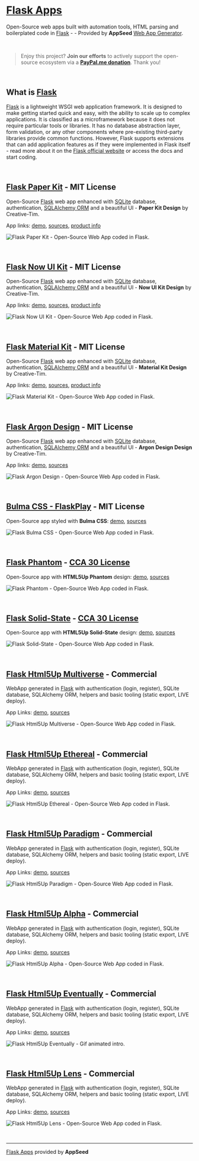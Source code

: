 # [Flask Apps](https://appseed.us/apps/flask-apps/) 

Open-Source web apps built with automation tools, HTML parsing and boilerplated code in [Flask](https://palletsprojects.com/p/flask/) - - Provided by **AppSeed** [Web App Generator](https://appseed.us/app-generator).

<br />

> Enjoy this project? **Join our efforts** to actively support the open-source ecosystem via a **[PayPal.me donation](https://paypal.me/appseed)**. Thank you!

<br />

## What is [Flask](https://palletsprojects.com/p/flask/)

[Flask](https://palletsprojects.com/p/flask/) is a lightweight WSGI web application framework. It is designed to make getting started quick and easy, with the ability to scale up to complex applications. It is classified as a microframework because it does not require particular tools or libraries. It has no database abstraction layer, form validation, or any other components where pre-existing third-party libraries provide common functions. However, Flask supports extensions that can add application features as if they were implemented in Flask itself - read more about it on the [Flask official website](https://palletsprojects.com/p/flask/) or access the docs and start coding.

<br />

## [Flask Paper Kit](https://appseed.us/apps/flask-apps/flask-paper-kit) - MIT License

Open-Source [Flask](https://palletsprojects.com/p/flask/) web app enhanced with [SQLite](https://www.sqlite.org/index.html) database, authentication, [SQLAlchemy ORM](https://www.sqlalchemy.org/) and a beautiful UI - **Paper Kit Design** by Creative-Tim.

App links: [demo](https://flask-paper-kit.appseed.us/), [sources](https://github.com/app-generator/flask-paper-kit), [product info](https://appseed.us/apps/flask-apps/flask-paper-kit)

![Flask Paper Kit - Open-Source Web App coded in Flask.](https://raw.githubusercontent.com/app-generator/static/master/products/flask-paper-kit-screen.png)

<br />

## [Flask Now UI Kit](https://appseed.us/apps/flask-apps/flask-now-ui-kit) - MIT License

Open-Source [Flask](https://palletsprojects.com/p/flask/) web app enhanced with [SQLite](https://www.sqlite.org/index.html) database, authentication, [SQLAlchemy ORM](https://www.sqlalchemy.org/) and a beautiful UI - **Now UI Kit Design** by Creative-Tim.

App links: [demo](https://flask-now-ui-kit.appseed.us/), [sources](https://github.com/app-generator/flask-now-ui-kit), [product info](https://appseed.us/apps/flask-apps/flask-now-ui-kit)

![Flask Now UI Kit - Open-Source Web App coded in Flask.](https://raw.githubusercontent.com/app-generator/static/master/products/flask-now-ui-kit-screen.png)

<br />

## [Flask Material Kit](https://appseed.us/apps/flask-apps/flask-material-kit) - MIT License

Open-Source [Flask](https://palletsprojects.com/p/flask/) web app enhanced with [SQLite](https://www.sqlite.org/index.html) database, authentication, [SQLAlchemy ORM](https://www.sqlalchemy.org/) and a beautiful UI - **Material Kit Design** by Creative-Tim.

App links: [demo](https://flask-material-kit.appseed.us/), [sources](https://github.com/app-generator/flask-material-kit), [product info](https://appseed.us/apps/flask-apps/flask-material-kit)

![Flask Material Kit - Open-Source Web App coded in Flask.](https://raw.githubusercontent.com/app-generator/static/master/products/flask-material-kit-screen.png)

<br />

## [Flask Argon Design](https://appseed.us/apps/flask-apps/flask-argon-design-system) - MIT License

Open-Source [Flask](https://palletsprojects.com/p/flask/) web app enhanced with [SQLite](https://www.sqlite.org/index.html) database, authentication, [SQLAlchemy ORM](https://www.sqlalchemy.org/) and a beautiful UI - **Argon Design Design** by Creative-Tim.

App links: [demo](https://flask-argon-design-system.appseed.us/), [sources](https://github.com/app-generator/flask-argon-design-system)

![Flask Argon Design - Open-Source Web App coded in Flask.](https://raw.githubusercontent.com/app-generator/static/master/products/flask-argon-design-system-screen.png)

<br />

## [Bulma CSS - FlaskPlay](https://appseed.us/apps/flask-apps/bulmaplay-flask-and-bulma-css) - MIT License

Open-Source app styled with **Bulma CSS**: [demo](https://flask-bulma-css.appseed.us/), [sources](https://github.com/app-generator/flask-bulma-css)

![Flask Bulma CSS - Open-Source Web App coded in Flask.](https://github.com/app-generator/flask-bulma-css/blob/master/screenshots/flask-bulma-css-intro.gif)

<br />

## [Flask Phantom](https://appseed.us/apps/flask-apps/html5up-phantom-coded-in-flask) - [CCA 30 License](https://html5up.net/license)

Open-Source app with **HTML5Up Phantom** design: [demo](https://flask-phantom.appseed.us/), [sources](https://github.com/app-generator/flask-phantom)

![Flask Phantom - Open-Source Web App coded in Flask.](https://raw.githubusercontent.com/app-generator/static/master/products/flask-html5up-phantom-screen.png)

<br />

## [Flask Solid-State](https://appseed.us/apps/flask-apps/flask-solid-state) - [CCA 30 License](https://html5up.net/license)

Open-Source app with **HTML5Up Solid-State** design: [demo](https://flask-solid-state.appseed.us/), [sources](https://github.com/app-generator/flask-solid-state)

![Flask Solid-State - Open-Source Web App coded in Flask.](https://raw.githubusercontent.com/app-generator/static/master/products/flask-solid-state-screen.png)

<br />

## [Flask Html5Up Multiverse](https://flask-html5up-multiverse.appseed.us/) - Commercial

WebApp generated in [Flask](https://palletsprojects.com/p/flask/) with authentication (login, register), SQLite database, SQLAlchemy ORM, helpers and basic tooling (static export, LIVE deploy).

App Links: [demo](https://flask-html5up-multiverse.appseed.us/), [sources](https://github.com/app-generator/flask-html5up-multiverse)

![Flask Html5Up Multiverse - Open-Source Web App coded in Flask.](https://raw.githubusercontent.com/app-generator/static/master/products/flask-html5up-multiverse-intro.gif)

<br />

## [Flask Html5Up Ethereal](https://flask-html5up-ethereal.appseed.us/) - Commercial

WebApp generated in [Flask](https://palletsprojects.com/p/flask/) with authentication (login, register), SQLite database, SQLAlchemy ORM, helpers and basic tooling (static export, LIVE deploy).

App Links: [demo](https://flask-html5up-ethereal.appseed.us/), [sources](https://github.com/app-generator/flask-html5up-ethereal)

![Flask Html5Up Ethereal - Open-Source Web App coded in Flask.](https://raw.githubusercontent.com/app-generator/static/master/products/flask-html5up-ethereal-intro.gif)

<br />

## [Flask Html5Up Paradigm](https://flask-html5up-paradigm.appseed.us/) - Commercial

WebApp generated in [Flask](https://palletsprojects.com/p/flask/) with authentication (login, register), SQLite database, SQLAlchemy ORM, helpers and basic tooling (static export, LIVE deploy).

App Links: [demo](https://flask-html5up-paradigm.appseed.us/), [sources](https://github.com/app-generator/flask-html5up-paradigm)

![Flask Html5Up Paradigm - Open-Source Web App coded in Flask.](https://raw.githubusercontent.com/app-generator/static/master/products/flask-html5up-paradigm-intro.gif)

<br />

## [Flask Html5Up Alpha](https://flask-html5up-alpha.appseed.us/) - Commercial

WebApp generated in [Flask](https://palletsprojects.com/p/flask/) with authentication (login, register), SQLite database, SQLAlchemy ORM, helpers and basic tooling (static export, LIVE deploy).

App Links: [demo](https://flask-html5up-alpha.appseed.us/), [sources](https://github.com/app-generator/flask-html5up-alpha)

![Flask Html5Up Alpha - Open-Source Web App coded in Flask.](https://raw.githubusercontent.com/app-generator/static/master/products/flask-html5up-alpha-intro.gif)

<br />

## [Flask Html5Up Eventually](https://flask-html5up-eventually.appseed.us/) - Commercial

WebApp generated in [Flask](https://palletsprojects.com/p/flask/) with authentication (login, register), SQLite database, SQLAlchemy ORM, helpers and basic tooling (static export, LIVE deploy).

App Links: [demo](https://flask-html5up-eventually.appseed.us/), [sources](https://github.com/app-generator/flask-html5up-eventually)

![Flask Html5Up Eventually - Gif animated intro.](https://raw.githubusercontent.com/app-generator/static/master/products/flask-html5up-eventually-intro.gif)

<br />

## [Flask Html5Up Lens](https://flask-html5up-lens.appseed.us/) - Commercial

WebApp generated in [Flask](https://palletsprojects.com/p/flask/) with authentication (login, register), SQLite database, SQLAlchemy ORM, helpers and basic tooling (static export, LIVE deploy).

App Links: [demo](https://flask-html5up-lens.appseed.us/), [sources](https://github.com/app-generator/flask-html5up-lens)

![Flask Html5Up Lens - Open-Source Web App coded in Flask.](https://raw.githubusercontent.com/app-generator/static/master/products/flask-html5up-lens-intro.gif)

<br />

--- 
[Flask Apps](https://appseed.us/apps/flask-apps) provided by **AppSeed**
